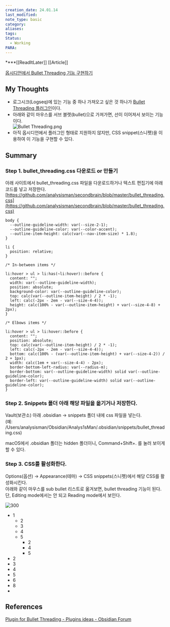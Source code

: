 ```yaml
---
creation_date: 24.01.14
last_modified: 
note_type: basic
category: 
aliases: 
tags: 
Status:
  - Working
PARA:
---
```

****[[ReadItLater]] [[Article]]

[옵시디언에서 Bullet Threading 기능 구현하기](https://secondbrain.analysisman.com/Atlas/1_WRITE/1_Obsidian/%EC%98%B5%EC%8B%9C%EB%94%94%EC%96%B8%EC%97%90%EC%84%9C+Bullet+Threading+%EA%B8%B0%EB%8A%A5+%EA%B5%AC%ED%98%84%ED%95%98%EA%B8%B0)

## My Thoughts

- 로그시크(Logseq)에 있는 기능 중 하나 가져오고 싶은 것 하나가 [Bullet Threading 플러그인](https://github.com/pengx17/logseq-plugin-bullet-threading)이다.
- 아래와 같이 마우스를 서브 블렛(bullet)으로 가져가면, 선이 이어져서 보이는 기능이다.  
    ![Bullet Threading.png](https://publish-01.obsidian.md/access/d9bda6d5cb7bb0e1283b6b240105c280/Attachments/Bullet%20Threading.png)
- 아직 옵시디언에서 플러그인 형태로 지원하지 않지만, CSS snippet(스니펫)을 이용하여 이 기능을 구현할 수 있다.  
      
    

## Summary

### Step 1. bullet_threading.css 다운로드 or 만들기

아래 사이트에서 bullet_threading.css 파일을 다운로드하거나 텍스트 편집기에 아래 코드를 넣고 저장한다.  
[https://github.com/analysisman/secondbrain/blob/master/bullet_threading.css](https://github.com/analysisman/secondbrain/blob/master/bullet_threading.css)

```
body {
  --outline-guideline-width: var(--size-2-1);
  --outline-guideline-color: var(--color-accent);
  --outline-item-height: calc(var(--nav-item-size) * 1.8);
}

li {
  position: relative;
}

/* In-between items */

li:hover > ul > li:has(~li:hover)::before {
  content: "";
  width: var(--outline-guideline-width);
  position: absolute;
  background-color: var(--outline-guideline-color);
  top: calc(var(--outline-item-height) / 2 * -1);
  left: calc(-2px - 2em - var(--size-4-4));
  height: calc(100% - var(--outline-item-height) + var(--size-4-8) + 2px);
}

/* Elbows items */

li:hover > ul > li:hover::before {
  content: "";
  position: absolute;
  top: calc(var(--outline-item-height) / 2 * -1);
  left: calc(-2px - 2em - var(--size-4-4));
  bottom: calc(100% - (var(--outline-item-height) + var(--size-4-2)) / 2 + 1px);
  width: calc(1em + var(--size-4-4) - 2px);
  border-bottom-left-radius: var(--radius-m);
  border-bottom: var(--outline-guideline-width) solid var(--outline-guideline-color);
  border-left: var(--outline-guideline-width) solid var(--outline-guideline-color);
}
```

  

### Step 2. Snippets 폴더 아래 해당 파일을 옮기거나 저장한다.

Vault(보관소) 아래 .obsidian → snippets 폴더 내에 css 파일을 넣는다.  
(예: /Users/analysisman/Obsidian/Analys1sMan/.obsidian/snippets/bullet_threading.css)

macOS에서 .obsidian 폴더는 hidden 폴더이니, Command+Shift+. 를 눌러 보이게 할 수 있다.

  

### Step 3. CSS를 활성화한다.

Options(옵션) → Appearance(테마) → CSS snippets(스니펫)에서 해당 CSS를 활성화시킨다.  
아래와 같이 마우스를 sub bullet 리스트로 옮겨보면, bullet threading 기능이 된다.  
단, Editing mode에서는 안 되고 Reading mode에서 보인다.

![300](https://forum.obsidian.md/uploads/default/original/3X/d/d/dd2089329fc614cd50370147dd8d7d42626fb145.gif)

- 1
	- 2
	- 3
	- 4
	- 5
		- 2
		- 4
		- 5
- 2
- 3
- 4
- 5
- 6
- 8
- 

## References

[Plugin for Bullet Threading - Plugins ideas - Obsidian Forum](https://forum.obsidian.md/t/plugin-for-bullet-threading/37317)